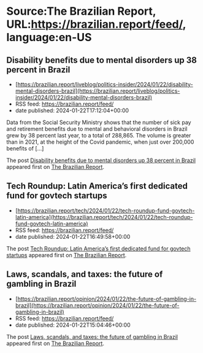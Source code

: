 # Source:The Brazilian Report, URL:https://brazilian.report/feed/, language:en-US

## Disability benefits due to mental disorders up 38 percent in Brazil
 - [https://brazilian.report/liveblog/politics-insider/2024/01/22/disability-mental-disorders-brazil](https://brazilian.report/liveblog/politics-insider/2024/01/22/disability-mental-disorders-brazil)
 - RSS feed: https://brazilian.report/feed/
 - date published: 2024-01-22T17:12:04+00:00

<p>Data from the Social Security Ministry shows that the number of sick pay and retirement benefits due to mental and behavioral disorders in Brazil grew by 38 percent last year, to a total of 288,865. The volume is greater than in 2021, at the height of the Covid pandemic, when just over 200,000 benefits of [&#8230;]</p>
<p>The post <a href="https://brazilian.report/liveblog/politics-insider/2024/01/22/disability-mental-disorders-brazil/">Disability benefits due to mental disorders up 38 percent in Brazil</a> appeared first on <a href="https://brazilian.report">The Brazilian Report</a>.</p>

## Tech Roundup: Latin America’s first dedicated fund for govtech startups
 - [https://brazilian.report/tech/2024/01/22/tech-roundup-fund-govtech-latin-america](https://brazilian.report/tech/2024/01/22/tech-roundup-fund-govtech-latin-america)
 - RSS feed: https://brazilian.report/feed/
 - date published: 2024-01-22T16:49:58+00:00

<p>The post <a href="https://brazilian.report/tech/2024/01/22/tech-roundup-fund-govtech-latin-america/">Tech Roundup: Latin America&#8217;s first dedicated fund for govtech startups</a> appeared first on <a href="https://brazilian.report">The Brazilian Report</a>.</p>

## Laws, scandals, and taxes: the future of gambling in Brazil
 - [https://brazilian.report/opinion/2024/01/22/the-future-of-gambling-in-brazil](https://brazilian.report/opinion/2024/01/22/the-future-of-gambling-in-brazil)
 - RSS feed: https://brazilian.report/feed/
 - date published: 2024-01-22T15:04:46+00:00

<p>The post <a href="https://brazilian.report/opinion/2024/01/22/the-future-of-gambling-in-brazil/">Laws, scandals, and taxes: the future of gambling in Brazil</a> appeared first on <a href="https://brazilian.report">The Brazilian Report</a>.</p>

